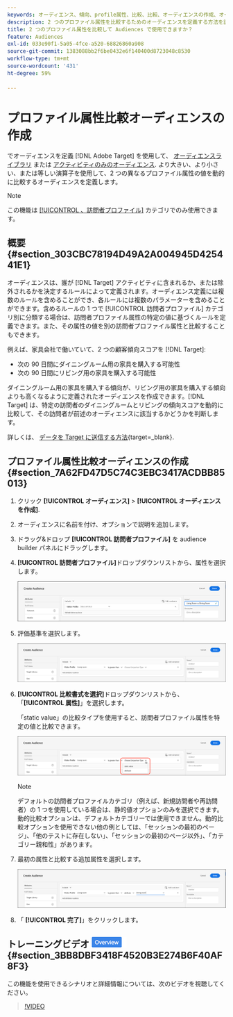 ```yaml
---
keywords: オーディエンス、傾向、profile属性、比較、比較、オーディエンスの作成、オーディエンスの作成
description: 2 つのプロファイル属性を比較するためのオーディエンスを定義する方法を説明します。
title: 2 つのプロファイル属性を比較して Audiences で使用できますか？
feature: Audiences
exl-id: 033e90f1-5a05-4fce-a520-68826860a908
source-git-commit: 1383088bb2f6be0432e6f140400d8723048c8530
workflow-type: tm+mt
source-wordcount: '431'
ht-degree: 59%

---
```


# プロファイル属性比較オーディエンスの作成

でオーディエンスを定義 [!DNL Adobe Target] を使用して、 [オーディエンスライブラリ](/help/main/c-target/c-audiences/audiences.md) または [アクティビティのみのオーディエンス](/help/main/c-target/creating-activity-only-audience.md). より大きい、より小さい、または等しい演算子を使用して、2 つの異なるプロファイル属性の値を動的に比較するオーディエンスを定義します。

>[!NOTE]
>
>この機能は [[!UICONTROL 、訪問者プロファイル]](/help/main/c-target/c-audiences/c-target-rules/visitor-profile.md#concept_E972690B9A4C4372A34229FA37EDA38E) カテゴリでのみ使用できます。

## 概要 {#section_303CBC78194D49A2A004945D425441E1}

オーディエンスは、誰が [!DNL Target] アクティビティに含まれるか、または除外されるかを決定するルールによって定義されます。オーディエンス定義には複数のルールを含めることができ、各ルールには複数のパラメーターを含めることができます。含めるルールの 1 つで [!UICONTROL 訪問者プロファイル] カテゴリ別に分類する場合は、訪問者プロファイル属性の特定の値に基づくルールを定義できます。また、その属性の値を別の訪問者プロファイル属性と比較することもできます。

例えば、家具会社で働いていて、2 つの顧客傾向スコアを [!DNL Target]:

* 次の 90 日間にダイニングルーム用の家具を購入する可能性
* 次の 90 日間にリビング用の家具を購入する可能性

ダイニングルーム用の家具を購入する傾向が、リビング用の家具を購入する傾向よりも高くなるように定義されたオーディエンスを作成できます。[!DNL Target] は、特定の訪問者のダイニングルームとリビングの傾向スコアを動的に比較して、その訪問者が前述のオーディエンスに該当するかどうかを判断します。

詳しくは、 [データを Target に送信する方法](https://experienceleague.corp.adobe.com/docs/target-dev/developer/implementation/methods/methods-to-get-data-into-target.html?lang=ja){target=_blank}.

## プロファイル属性比較オーディエンスの作成 {#section_7A62FD47D5C74C3EBC3417ACDBB85013}

1. クリック **[!UICONTROL オーディエンス]** > **[!UICONTROL オーディエンスを作成]**.
1. オーディエンスに名前を付け、オプションで説明を追加します。
1. ドラッグ&amp;ドロップ **[!UICONTROL 訪問者プロファイル]** を audience builder パネルにドラッグします。
1. **[!UICONTROL 訪問者プロファイル]**&#x200B;ドロップダウンリストから、属性を選択します。

   ![傾向スコア 1](assets/propensity_score_1.png)

1. 評価基準を選択します。

   ![傾向スコア 2](assets/propensity_score_2.png)

1. **[!UICONTROL 比較書式を選択]**&#x200B;ドロップダウンリストから、「**[!UICONTROL 属性]**」を選択します。

   「static value」の比較タイプを使用すると、訪問者プロファイル属性を特定の値と比較できます。

   ![傾向スコア 3](assets/propensity_score_3.png)

   >[!NOTE]
   >
   >デフォルトの訪問者プロファイルカテゴリ（例えば、新規訪問者や再訪問者）の 1 つを使用している場合は、静的値オプションのみを選択できます。 動的比較オプションは、デフォルトカテゴリーでは使用できません。動的比較オプションを使用できない他の例としては、「セッションの最初のページ」、「他のテストに存在しない」、「セッションの最初のページ以外」、「カテゴリー親和性」があります。

1. 最初の属性と比較する追加属性を選択します。

   ![propensity_score_4 image](assets/propensity_score_4.png)

1. 「 **[!UICONTROL 完了]**」をクリックします。

## トレーニングビデオ ![概要バッジ](/help/main/assets/overview.png) {#section_3BB8DBF3418F4520B3E274B6F40AF8F3}

この機能を使用できるシナリオと詳細情報については、次のビデオを視聴してください。

>[!VIDEO](https://video.tv.adobe.com/v/23218/)
